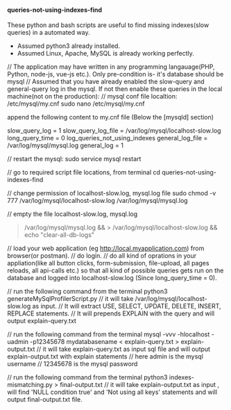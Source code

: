 
#### queries-not-using-indexes-find
These python and bash scripts are useful to find missing indexes(slow queries) in a automated way.  

- Assumed python3 already installed. 
- Assumed Linux, Apache, MySQL is already working perfectly. 

// The application may have written in any programming langauage(PHP, Python, node-js, vue-js etc.). Only pre-condition is- it's database should be mysql
// Assumed that you have already enabled the slow-query and general-query log in the mysql. If not then enable these queries in the local machine(not on the production):
// mysql conf file localtion: /etc/mysql/my.cnf
sudo nano /etc/mysql/my.cnf

append the following content to my.cnf file (Below the [mysqld] section)

slow_query_log = 1
slow_query_log_file = /var/log/mysql/localhost-slow.log
long_query_time = 0
log_queries_not_using_indexes
general_log_file        = /var/log/mysql/mysql.log
general_log             = 1

// restart the mysql:
sudo service mysql restart

// go to required script file locations, from terminal
cd queries-not-using-indexes-find

// change permission of localhost-slow.log, mysql.log file
sudo chmod -v 777 /var/log/mysql/localhost-slow.log /var/log/mysql/mysql.log 

// empty the file localhost-slow.log, mysql.log
> /var/log/mysql/mysql.log && > /var/log/mysql/localhost-slow.log && echo "clear-all-db-logs"

// load your web application (eg http://local.myapplication.com) from browser(or postman). 
// do login.
// do all kind of oprations in your appliation(like all button clicks, form-submission, file-upload, all pages reloads, all api-calls etc.) so that all kind of possible queries gets run on the database and logged into localhost-slow.log (Since long_query_time = 0).  

// run the following command from the terminal
python3 generateMySqlProfilerScript.py
// it will take /var/log/mysql/localhost-slow.log as input. 
// It will extract USE, SELECT, UPDATE, DELETE, INSERT, REPLACE statements.
// It will prepends EXPLAIN with the query and will output explain-query.txt

// run the following command from the terminal
mysql -vvv -hlocalhost -uadmin -p12345678 mydatabasename < explain-query.txt >  explain-output.txt
// it will take explain-query.txt as input sql file and will output explain-output.txt with explain statements
// here admin is the mysql username
// 12345678 is the mysql password

// run the following command from the terminal
python3 indexes-mismatching.py  > final-output.txt
// it will take explain-output.txt as input , will find 'NULL condition true' and 'Not using all keys' statements and will output final-output.txt file.


